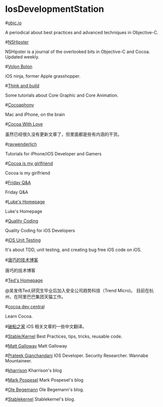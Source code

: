 IosDevelopmentStation
=====================

#[objc.io](http://www.objc.io/)

A periodical about best practices and advanced techniques in Objective-C.

#[NSHipster](http://nshipster.com/)

NSHipster is a journal of the overlooked bits in Objective-C and Cocoa. Updated weekly.


#[Volon Bolon](http://volonbolon.net/)

iOS ninja, former Apple grasshopper.


#[Think and build](http://www.thinkandbuild.it/)

Some tutorials about Core Graphic and Core Animation.

#[Cocoaphony](http://www.cocoawithlove.com/)

Mac and iPhone, on the brain


#[Cocoa With Love](http://www.objc.io/)

虽然已经很久没有更新文章了，但里面都是些有内涵的干货。


#[raywenderlich](http://www.raywenderlich.com/)

Tutorials for iPhone/iOS Developer and Gamers


#[Cocoa is my girlfriend](http://www.cimgf.com/)

Cocoa is my girlfriend


#[Friday Q&A](https://www.mikeash.com/)

Friday Q&A


#[Luke's Homepage](http://geeklu.com/)

Luke's Homepage


#[Quality Coding](http://qualitycoding.org/)

Quality Coding for iOS Developers


#[iOS Unit Testing](http://iosunittesting.com/)

It's about TDD, unit testing, and creating bug free iOS code on iOS.


#[唐巧的技术博客](http://blog.devtang.com/blog/archives/)

唐巧的技术博客


#[Ted's Homepage](http://wufawei.com/)

@吴发伟Ted,研究生毕业后加入安全公司趋势科技（Trend Micro)。 目前在杭州，在阿里巴巴集团天猫工作。


#[cocoa dev central](http://cocoadevcentral.com/)

Learn Cocoa.



#[破船之家](http://beyondvincent.com/)
iOS 相关文章的一些中文翻译。


#[Stable/Kernel](http://stablekernel.com/blog/)
Best Practices, tips, tricks, reusable code.


#[Matt Galloway](http://www.galloway.me.uk/)
Matt Galloway


#[Prateek Gianchandani](http://highaltitudehacks.com/security/)
IOS Developer. Security Researcher. Wannabe Mountaineer.


#[kharrison](http://useyourloaf.com/)
Kharrison's blog


#[Mark Pospesel](http://markpospesel.wordpress.com/)
Mark Pospesel's blog


#[Ole Begemann](http://oleb.net/blog/)
Ole Begemann's blog.


#[Stablekernel](http://stablekernel.com/blog/)
Stablekernel's blog.
